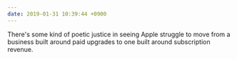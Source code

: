 ```yaml
---
date: 2019-01-31 10:39:44 +0900
---
```

There's some kind of poetic justice in seeing Apple struggle to move from a business built around paid upgrades to one built around subscription revenue.
